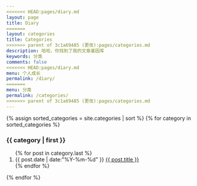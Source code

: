```yaml
---
<<<<<<< HEAD:pages/diary.md
layout: page
title: Diary
=======
layout: categories
title: Categories
>>>>>>> parent of 3c1a69485 (更改):pages/categories.md
description: 哈哈，你找到了我的文章基因库
keywords: 分类
comments: false
<<<<<<< HEAD:pages/diary.md
menu: 个人成长
permalink: /diary/
=======
menu: 分类
permalink: /categories/
>>>>>>> parent of 3c1a69485 (更改):pages/categories.md
---
```


<section class="container posts-content">
{% assign sorted_categories = site.categories | sort %}
{% for category in sorted_categories %}
<h3 id="{{ category[0] }}">{{ category | first }}</h3>
<ol class="posts-list">
{% for post in category.last %}
<li class="posts-list-item">
<span class="posts-list-meta">{{ post.date | date:"%Y-%m-%d" }}</span>
<a class="posts-list-name" href="{{ site.url }}{{ post.url }}">{{ post.title }}</a>
</li>
{% endfor %}
</ol>
{% endfor %}
</section>
<!-- /section.content -->
